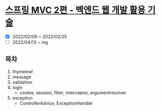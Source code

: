 # [스프링 MVC 2편 - 백엔드 웹 개발 활용 기술](https://www.inflearn.com/course/%EC%8A%A4%ED%94%84%EB%A7%81-mvc-2/dashboard)

- [x] 2022/02/09 ~ 2022/02/25
- [ ] 2022/04/13 ~ ing

## 목차

1. thymeleaf
2. message
3. validation
4. login
    - cookie, session, filter, interceptor, argumentresolver
5. exception
   - ControllerAdvice, ExceptionHandler
